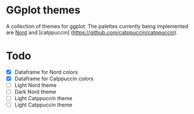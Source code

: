 #  GGplot themes

A collection of themes for ggplot. The palettes currently being implemented are
[Nord](https://www.nordtheme.com/) and [catppuccin]
(https://github.com/catppuccin/catppuccin).

# Todo

- [x] Dataframe for Nord colors
- [x] Dataframe for Catppuccin colors
- [ ] Light Nord theme
- [ ] Dark Nord theme
- [ ] Light Catppuccin theme
- [ ] Light Catppuccin theme
